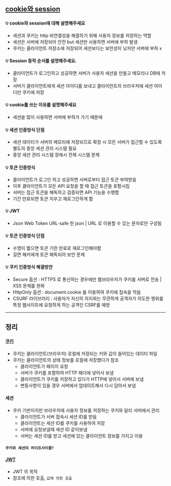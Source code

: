 ## [cookie와 session]()

#### 💡 cookie와 session에 대해 설명해주세요
- 세션과 쿠키는 http 비연결성을 해결하기 위해 사용자 정보를 저장하는 역할
- 세션은 서버에 저장되어 안전 but 세션만 사용하면 서버에 부하 발생
- 쿠키는 클라이언트 저장소에 저장되어 세션보다는 보안성이 낮지만 서버에 부하 x

#### 💡 Session 동작 순서를 설명해주세요.
- 클라이언트가 로그인하고 성공하면 서버가 사용자 세션을 만들고 메모리나 DB에 저장
- 서버가 클라이언트에게 세션 아이디를 보내고 클라이언트의 브라우저에 세션 아이디만 쿠키에 저장

#### 💡 cookie를 쓰는 이유를 설명해주세요
- 세션을 많이 사용하면 서버에 부하가 가기 때문에

#### 💡 세션 인증방식 단점
- 세션 데이터가 서버의 메모리에 저장되므로 확장 시 모든 서버가 접근할 수 있도록 별도의 중앙 세션 관리 시스템 필요
- 중앙 세션 관리 시스템 장애시 전체 시스템 문제

#### 💡 토큰 인증방식
- 클라이언트가 로그인 하고 성공하면 서버로부터 접근 토큰 부여받음
- 이후 클라이언트가 모든 API 요청을 할 때 접근 토큰을 포함시킴
- 서버는 접근 토큰을 해독하고 검증되면 API 기능을 수행함
- 기간 만료되면 토큰 지우고 재로그인하게 함

#### 💡 JWT
- Json Web Token URL-safe 한 json | URL 로 이용할 수 있는 문자로만 구성됨

#### 💡 토큰 인증방식 단점
- 수명이 짧으면 토큰 기한 만료로 재로그인해야함
- 길면 해커에게 토큰 해독되어 보안 문제

#### 💡 쿠키 인증방식 해결방안  
- Secure 옵션 : HTTPS 로 통신하는 경우에만 웹브라우저가 쿠키를 서버로 전송 | XSS 문제를 완화
- HttpOnly 옵션 : document.cookie 를 이용하여 쿠키에 접속을 막음
- CSURF 라이브러리 : 사용자가 자신의 의지와는 무관하게 공격자가 의도한 행위를 특정 웹사이트에 요청하게 하는 공격인 CSRF를 예방

---
## 정리

#### [쿠키](https://interconnection.tistory.com/74)
- 쿠키는 클라이언트(브라우저) 로컬에 저장되는 키와 값이 들어있는 데이터 파일
- 쿠키는 클라이언트의 상태 정보를 로컬에 저장했다가 참조
    - 클라이언트가 페이지 요청
    - 서버가 쿠키를 포함하여 HTTP 헤더에 넣어서 보냄
    - 클라이언트가 쿠키를 저장하고 있다가 HTTP에 넣어서 서버에 보냄
    - 변동사항이 있을 경우 서버에서 업데이트해서 다시 담아서 보냄

#### 세션
- 쿠키 기반이지만 브라우저에 사용자 정보를 저장하는 쿠키와 달리 서버에서 관리
    - 클라이언트가 서버 접속시 세션 ID를 받음
    - 클라이언트는 세션 ID를 쿠키를 사용하여 저장
    - 서버에 요청보낼때 세션 ID 같이보냄
    - 서버는 세션 ID를 받고 세션에 있는 클라이언트 정보를 가지고 이용
    
#### `쿠키와 세션의 라이프사이클?`

#### [JWT](http://www.opennaru.com/opennaru-blog/jwt-json-web-token/)
- JWT 의 목적
- 참조에 의한 호출, `값에 의한 호출`